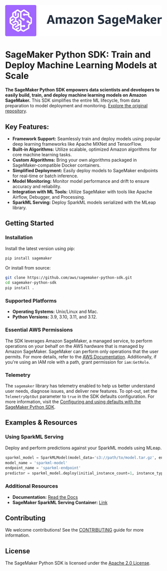 [![SageMaker](https://github.com/aws/sagemaker-python-sdk/raw/master/branding/icon/sagemaker-banner.png)](https://github.com/aws/sagemaker-python-sdk)

# SageMaker Python SDK: Train and Deploy Machine Learning Models at Scale

**The SageMaker Python SDK empowers data scientists and developers to easily build, train, and deploy machine learning models on Amazon SageMaker.**  This SDK simplifies the entire ML lifecycle, from data preparation to model deployment and monitoring.  [Explore the original repository](https://github.com/aws/sagemaker-python-sdk).

## Key Features:

*   **Framework Support:** Seamlessly train and deploy models using popular deep learning frameworks like Apache MXNet and TensorFlow.
*   **Built-in Algorithms:** Utilize scalable, optimized Amazon algorithms for core machine learning tasks.
*   **Custom Algorithms:** Bring your own algorithms packaged in SageMaker-compatible Docker containers.
*   **Simplified Deployment:**  Easily deploy models to SageMaker endpoints for real-time or batch inference.
*   **Model Monitoring:** Monitor model performance and drift to ensure accuracy and reliability.
*   **Integration with ML Tools:** Utilize SageMaker with tools like Apache Airflow, Debugger, and Processing.
*   **SparkML Serving:** Deploy SparkML models serialized with the MLeap library.

## Getting Started

### Installation

Install the latest version using pip:

```bash
pip install sagemaker
```

Or install from source:

```bash
git clone https://github.com/aws/sagemaker-python-sdk.git
cd sagemaker-python-sdk
pip install .
```

### Supported Platforms

*   **Operating Systems:** Unix/Linux and Mac.
*   **Python Versions:** 3.9, 3.10, 3.11, and 3.12.

### Essential AWS Permissions

The SDK leverages Amazon SageMaker, a managed service, to perform operations on your behalf on the AWS hardware that is managed by Amazon SageMaker. SageMaker can perform only operations that the user permits. For more details, refer to the [AWS Documentation](https://docs.aws.amazon.com/sagemaker/latest/dg/sagemaker-roles.html). Additionally, if you're using an IAM role with a path, grant permission for ``iam:GetRole``.

### Telemetry

The `sagemaker` library has telemetry enabled to help us better understand user needs, diagnose issues, and deliver new features. To opt-out, set the `TelemetryOptOut` parameter to `true` in the SDK defaults configuration. For more information, visit the [Configuring and using defaults with the SageMaker Python SDK](https://sagemaker.readthedocs.io/en/stable/overview.html#configuring-and-using-defaults-with-the-sagemaker-python-sdk).

## Examples & Resources

### Using SparkML Serving

Deploy and perform predictions against your SparkML models using MLeap.

```python
sparkml_model = SparkMLModel(model_data='s3://path/to/model.tar.gz', env={'SAGEMAKER_SPARKML_SCHEMA': schema})
model_name = 'sparkml-model'
endpoint_name = 'sparkml-endpoint'
predictor = sparkml_model.deploy(initial_instance_count=1, instance_type='ml.c4.xlarge', endpoint_name=endpoint_name)
```

### Additional Resources

*   **Documentation:**  [Read the Docs](https://sagemaker.readthedocs.io/)
*   **SageMaker SparkML Serving Container:** [Link](https://github.com/aws/sagemaker-sparkml-serving-container)

## Contributing

We welcome contributions! See the [CONTRIBUTING](https://github.com/aws/sagemaker-python-sdk/blob/master/CONTRIBUTING.md) guide for more information.

## License

The SageMaker Python SDK is licensed under the [Apache 2.0 License](http://aws.amazon.com/apache2.0/).